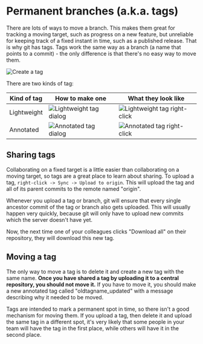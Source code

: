 # Permanent branches (a.k.a. tags)

There are lots of ways to move a branch.  This makes them great for tracking a moving target, such as progress on a new feature, but unreliable for keeping track of a fixed instant in time, such as a published release.  That is why git has tags.  Tags work the same way as a branch (a name that points to a commit) - the only difference is that there's no easy way to move them.

![Create a tag](Tags_CreateATag.gif)

There are two kinds of tag:

| Kind of tag | How to make one             | What they look like |
|--           |--                           |--                   |
| Lightweight | ![Lightweight tag dialog](Tags_LightweightDialog.png) | ![Lightweight tag right-click](Tags_LightweightRightClick.png) |
| Annotated   | ![Annotated tag dialog](Tags_AnnotatedDialog.png) | ![Annotated tag right-click](Tags_AnnotatedRightClick.png) |

## Sharing tags

Collaborating on a fixed target is a little easier than collaborating on a moving target, so tags are a great place to learn about sharing.  To upload a tag, `right-click -> Sync -> Upload to origin`.  This will upload the tag and all of its parent commits to the remote named "origin".

Whenever you upload a tag or branch, git will ensure that every single ancestor commit of the tag or branch also gets uploaded.  This will usually happen very quickly, because git will only have to upload new commits which the server doesn't have yet.

Now, the next time one of your colleagues clicks "Download all" on their repository, they will download this new tag.

## Moving a tag

The only way to move a tag is to delete it and create a new tag with the same name.  **Once you have shared a tag by uploading it to a central repository, you should not move it.**  If you have to move it, you should make a new annotated tag called "oldtagname_updated" with a message describing why it needed to be moved.

Tags are intended to mark a permanent spot in time, so there isn't a good mechanism for moving them.  If you upload a tag, then delete it and upload the same tag in a different spot, it's very likely that some people in your team will have the tag in the first place, while others will have it in the second place.

